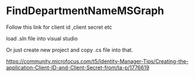 # FindDepartmentNameMSGraph

Follow this link for client id ,client secret etc

load .sln file into visual studio

Or just create new project and copy .cs file into that.

https://community.microfocus.com/t5/Identity-Manager-Tips/Creating-the-application-Client-ID-and-Client-Secret-from/ta-p/1776619
